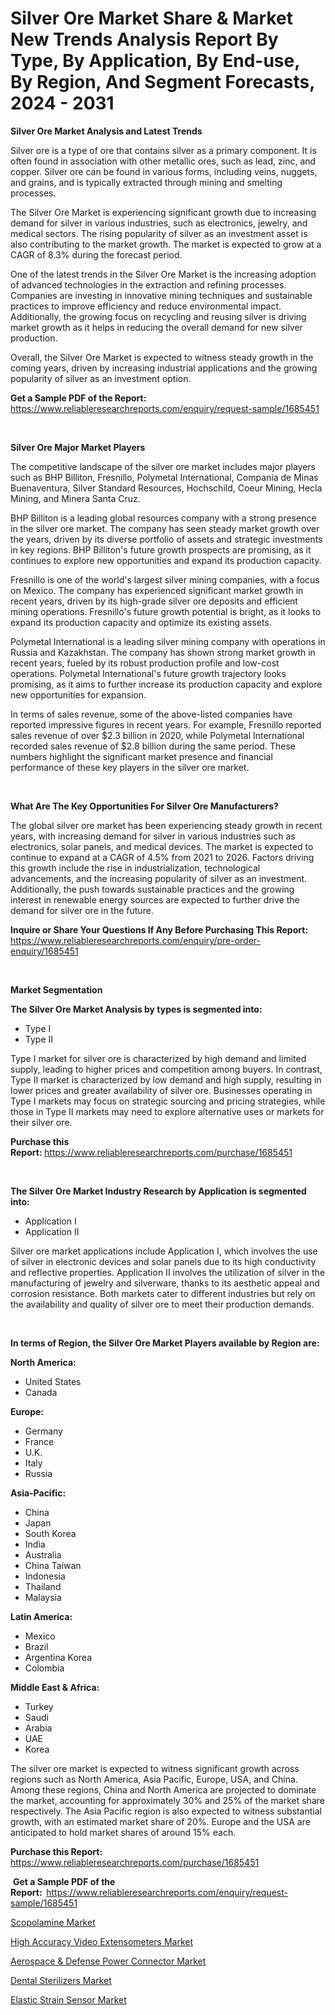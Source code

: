 <p><h1>Silver Ore Market Share & Market New Trends Analysis Report By Type, By Application, By End-use, By Region, And Segment Forecasts, 2024 - 2031</h1></p><p><strong>Silver Ore Market Analysis and Latest Trends</strong></p>
<p><p>Silver ore is a type of ore that contains silver as a primary component. It is often found in association with other metallic ores, such as lead, zinc, and copper. Silver ore can be found in various forms, including veins, nuggets, and grains, and is typically extracted through mining and smelting processes.</p><p>The Silver Ore Market is experiencing significant growth due to increasing demand for silver in various industries, such as electronics, jewelry, and medical sectors. The rising popularity of silver as an investment asset is also contributing to the market growth. The market is expected to grow at a CAGR of 8.3% during the forecast period.</p><p>One of the latest trends in the Silver Ore Market is the increasing adoption of advanced technologies in the extraction and refining processes. Companies are investing in innovative mining techniques and sustainable practices to improve efficiency and reduce environmental impact. Additionally, the growing focus on recycling and reusing silver is driving market growth as it helps in reducing the overall demand for new silver production.</p><p>Overall, the Silver Ore Market is expected to witness steady growth in the coming years, driven by increasing industrial applications and the growing popularity of silver as an investment option.</p></p>
<p><strong>Get a Sample PDF of the Report:&nbsp;</strong> <a href="https://www.reliableresearchreports.com/enquiry/request-sample/1685451">https://www.reliableresearchreports.com/enquiry/request-sample/1685451</a></p>
<p>&nbsp;</p>
<p><strong>Silver Ore Major Market Players</strong></p>
<p><p>The competitive landscape of the silver ore market includes major players such as BHP Billiton, Fresnillo, Polymetal International, Compania de Minas Buenaventura, Silver Standard Resources, Hochschild, Coeur Mining, Hecla Mining, and Minera Santa Cruz.</p><p>BHP Billiton is a leading global resources company with a strong presence in the silver ore market. The company has seen steady market growth over the years, driven by its diverse portfolio of assets and strategic investments in key regions. BHP Billiton's future growth prospects are promising, as it continues to explore new opportunities and expand its production capacity.</p><p>Fresnillo is one of the world's largest silver mining companies, with a focus on Mexico. The company has experienced significant market growth in recent years, driven by its high-grade silver ore deposits and efficient mining operations. Fresnillo's future growth potential is bright, as it looks to expand its production capacity and optimize its existing assets.</p><p>Polymetal International is a leading silver mining company with operations in Russia and Kazakhstan. The company has shown strong market growth in recent years, fueled by its robust production profile and low-cost operations. Polymetal International's future growth trajectory looks promising, as it aims to further increase its production capacity and explore new opportunities for expansion.</p><p>In terms of sales revenue, some of the above-listed companies have reported impressive figures in recent years. For example, Fresnillo reported sales revenue of over $2.3 billion in 2020, while Polymetal International recorded sales revenue of $2.8 billion during the same period. These numbers highlight the significant market presence and financial performance of these key players in the silver ore market.</p></p>
<p>&nbsp;</p>
<p><strong>What Are The Key Opportunities For Silver Ore Manufacturers?</strong></p>
<p><p>The global silver ore market has been experiencing steady growth in recent years, with increasing demand for silver in various industries such as electronics, solar panels, and medical devices. The market is expected to continue to expand at a CAGR of 4.5% from 2021 to 2026. Factors driving this growth include the rise in industrialization, technological advancements, and the increasing popularity of silver as an investment. Additionally, the push towards sustainable practices and the growing interest in renewable energy sources are expected to further drive the demand for silver ore in the future.</p></p>
<p><strong>Inquire or Share Your Questions If Any Before Purchasing This Report:</strong> <a href="https://www.reliableresearchreports.com/enquiry/pre-order-enquiry/1685451">https://www.reliableresearchreports.com/enquiry/pre-order-enquiry/1685451</a></p>
<p>&nbsp;</p>
<p><strong>Market Segmentation</strong></p>
<p><strong>The Silver Ore Market Analysis by types is segmented into:</strong></p>
<p><ul><li>Type I</li><li>Type II</li></ul></p>
<p><p>Type I market for silver ore is characterized by high demand and limited supply, leading to higher prices and competition among buyers. In contrast, Type II market is characterized by low demand and high supply, resulting in lower prices and greater availability of silver ore. Businesses operating in Type I markets may focus on strategic sourcing and pricing strategies, while those in Type II markets may need to explore alternative uses or markets for their silver ore.</p></p>
<p><strong>Purchase this Report:&nbsp;</strong><a href="https://www.reliableresearchreports.com/purchase/1685451">https://www.reliableresearchreports.com/purchase/1685451</a></p>
<p>&nbsp;</p>
<p><strong>The Silver Ore Market Industry Research by Application is segmented into:</strong></p>
<p><ul><li>Application I</li><li>Application II</li></ul></p>
<p><p>Silver ore market applications include Application I, which involves the use of silver in electronic devices and solar panels due to its high conductivity and reflective properties. Application II involves the utilization of silver in the manufacturing of jewelry and silverware, thanks to its aesthetic appeal and corrosion resistance. Both markets cater to different industries but rely on the availability and quality of silver ore to meet their production demands.</p></p>
<p>&nbsp;</p>
<p><strong>In terms of Region, the Silver Ore Market Players available by Region are:</strong></p>
<p>
    <p> <strong> North America: </strong>
        <ul>
            <li>United States</li>
            <li>Canada</li>
        </ul>
        </p> 
    <p> <strong> Europe: </strong>
        <ul>
            <li>Germany</li>
            <li>France</li>
            <li>U.K.</li>
            <li>Italy</li>
            <li>Russia</li>
        </ul>
        </p> 
    <p> <strong> Asia-Pacific: </strong>
        <ul>
            <li>China</li>
            <li>Japan</li>
            <li>South Korea</li>
            <li>India</li>
            <li>Australia</li>
            <li>China Taiwan</li>
            <li>Indonesia</li>
            <li>Thailand</li>
            <li>Malaysia</li>
        </ul>
        </p> 
    <p> <strong> Latin America: </strong>
        <ul>
            <li>Mexico</li>
            <li>Brazil</li>
            <li>Argentina Korea</li>
            <li>Colombia</li>
        </ul>
        </p> 
    <p> <strong> Middle East & Africa: </strong>
        <ul>
            <li>Turkey</li>
            <li>Saudi</li>
            <li>Arabia</li>
            <li>UAE</li>
            <li>Korea</li>
        </ul>
    </p>
    </p>
<p><p>The silver ore market is expected to witness significant growth across regions such as North America, Asia Pacific, Europe, USA, and China. Among these regions, China and North America are projected to dominate the market, accounting for approximately 30% and 25% of the market share respectively. The Asia Pacific region is also expected to witness substantial growth, with an estimated market share of 20%. Europe and the USA are anticipated to hold market shares of around 15% each.</p></p>
<p><strong>Purchase this Report: </strong><a href="https://www.reliableresearchreports.com/purchase/1685451">https://www.reliableresearchreports.com/purchase/1685451</a></p>
<p>&nbsp;<strong>Get a Sample PDF of the Report:&nbsp;&nbsp;</strong><a href="https://www.reliableresearchreports.com/enquiry/request-sample/1685451">https://www.reliableresearchreports.com/enquiry/request-sample/1685451</a></p>
<p><strong></strong></p>
<p><p><a href="https://medium.com/@lauryframi644/scopolamine-market-competitive-analysis-market-trends-and-forecast-to-2031-9361a2a159d5">Scopolamine Market</a></p><p><a href="https://issuu.com/reportprime-2/docs/high-accuracy-video-extensometers-market-size-2030">High Accuracy Video Extensometers Market</a></p><p><a href="https://github.com/seekum/Market-Research-Report-List-1/blob/main/aerospace-defense-power-connector-market.md">Aerospace & Defense Power Connector Market</a></p><p><a href="https://medium.com/@lauryframi644/dental-sterilizers-market-outlook-industry-overview-and-forecast-2024-to-2031-40d3a9b674e6">Dental Sterilizers Market</a></p><p><a href="https://github.com/timeliteaut/Market-Research-Report-List-1/blob/main/elastic-strain-sensor-market.md">Elastic Strain Sensor Market</a></p></p>